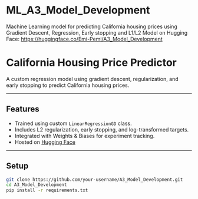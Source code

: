 # ML_A3_Model_Development
Machine Learning model for predicting California housing prices using Gradient Descent, Regression, Early stopping and L1/L2
 Model on Hugging Face: https://huggingface.co/Emi-Pemi/A3_Model_Development

 # California Housing Price Predictor 

A custom regression model using gradient descent, regularization, and early stopping to predict California housing prices.

---

## Features
- Trained using custom `LinearRegressionGD` class.
- Includes L2 regularization, early stopping, and log-transformed targets.
- Integrated with Weights & Biases for experiment tracking.
- Hosted on [Hugging Face](https://huggingface.co/Emi-Pemi/A3_Model_Development)

---

## Setup

```bash
git clone https://github.com/your-username/A3_Model_Development.git
cd A3_Model_Development
pip install -r requirements.txt

